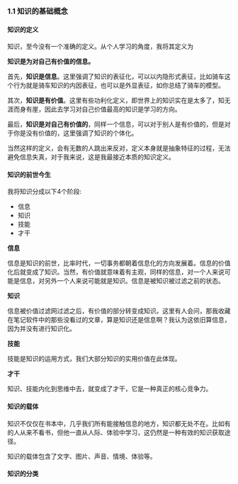 ### 1.1 知识的基础概念

#### 知识的定义

知识，至今没有一个准确的定义。从个人学习的角度，我将其定义为

**知识是为对自己有价值的信息。**

首先，**知识是信息**。这里强调了知识的表征化，可以以内隐形式表征，比如骑车这个行为就是骑车知识的内因表征，也可以是外显表征，如你总结了骑车的模型。



其次，**知识是有价值**。这里有些功利化定义，即世界上的知识实在是太多了，知无涯而身有崖，因此去学习对自己价值最高的知识是学习的方向。



最后，**知识是对自己有价值的**，同样一个信息，可以对于别人是有价值的，但是对于你是没有价值的，这里强调了知识的个体化。



当然这样的定义，会有无数的人跳出来反对，定义本身就是抽象特征的过程，无法避免信息失真，对于我来说，这是我最接近本质的知识定义。



#### 知识的前世今生

我将知识分成以下4个阶段:

- 信息
- 知识
- 技能
- 才干 

**信息**

信息是知识的前世，比率时代，一切事务都朝着信息化的方向发展着。信息的价值化后就变成了知识。当然，有价值就意味着有主观，同样的信息，对一个人来说可能是信息，对另外一个人来说可能就是知识。信息是被知识被过滤之前的状态。

**知识**

信息被价值过滤网过滤之后，有价值的部分转变成知识。这里有人会问，那我收藏在笔记软件中的那些没看过的文章，算是知识还是信息啊？我认为这依旧算信息，因为并没有进行知识化。

**技能**

技能是知识的运用方式，我们大部分知识的实用价值在此体现。

**才干**

知识、技能内化到思维中去，就变成了才干，它是一种真正的核心竞争力。



#### 知识的载体

知识不仅仅在书本中，几乎我们所有能接触信息的地方，知识都无处不在。比如有的人从来不看书，但他一直从人际、体验中学习，这仍然是一种有效的知识获取途径。



知识的载体包含了文字、图片、声音、情境、体验等。



#### 知识的分类